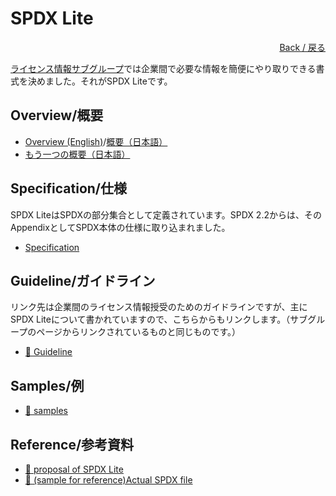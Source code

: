 # SPDX Lite

<div style="text-align: right;">
<a href="index.html">Back / 戻る</a>
</div>

[ライセンス情報サブグループ](index.html)では企業間で必要な情報を簡便にやり取りできる書式を決めました。それがSPDX Liteです。

## Overview/概要

- [Overview (English)](https://github.com/OpenChain-Project/OpenChain-JWG/blob/master/subgroups/licensing/outcomes/spdx-lite-overview-20190829.pdf)/[概要（日本語）](https://github.com/OpenChain-Project/OpenChain-JWG/tree/master/License-Info-Exchange/SPDX-Lite/SPDX-Lite-overview-JP.pptx)
- [もう一つの概要（日本語）](https://github.com/OpenChain-Project/OpenChain-JWG/tree/master/License-Info-Exchange/SPDX-Lite/SPDXLite.pptx)

## Specification/仕様

SPDX LiteはSPDXの部分集合として定義されています。SPDX 2.2からは、そのAppendixとしてSPDX本体の仕様に取り込まれました。

- [Specification](https://spdx.github.io/spdx-spec/appendix-VIII-SPDX-Lite/)

## Guideline/ガイドライン

リンク先は企業間のライセンス情報授受のためのガイドラインですが、主にSPDX Liteについて書かれていますので、こちらからもリンクします。（サブグループのページからリンクされているものと同じものです。）

- [&#x1f4c2; Guideline](https://github.com/OpenChain-Project/OpenChain-JWG/tree/master/License-Info-Exchange/Guideline)

## Samples/例

- [&#x1f4c2; samples](https://github.com/OpenChain-Project/OpenChain-JWG/tree/master/License-Info-Exchange/SPDX-Lite/sample)


## Reference/参考資料

- [&#x1f4c2; proposal of SPDX Lite](https://github.com/OpenChain-Project/Japan-WG-General/tree/master/License-Info-Exchange/Proposal)
- [&#x1f4c2; (sample for reference)Actual SPDX file](https://github.com/OpenChain-Project/Japan-WG-General/tree/master/License-Info-Exchange/SPDX-file)
